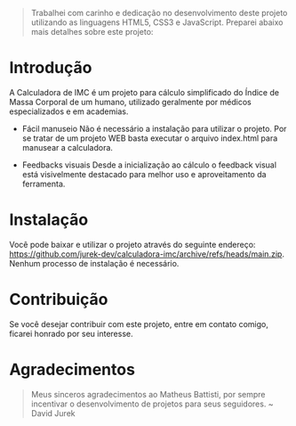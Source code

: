 >Trabalhei com carinho e dedicação no desenvolvimento deste projeto utilizando as linguagens HTML5, CSS3 e JavaScript. Preparei abaixo mais detalhes sobre este projeto:

# Introdução
A Calculadora de IMC é um projeto para cálculo simplificado do Índice de Massa Corporal de um humano, utilizado geralmente por médicos especializados e em academias.

- Fácil manuseio
Não é necessário a instalação para utilizar o projeto. Por se tratar de um projeto WEB basta executar o arquivo index.html para manusear a calculadora.

- Feedbacks visuais
Desde a inicialização ao cálculo o feedback visual está visivelmente destacado para melhor uso e aproveitamento da ferramenta.

# Instalação

Você pode baixar e utilizar o projeto através do seguinte endereço: https://github.com/jurek-dev/calculadora-imc/archive/refs/heads/main.zip. Nenhum processo de instalação é necessário.

# Contribuição
Se você desejar contribuir com este projeto, entre em contato comigo, ficarei honrado por seu interesse.

# Agradecimentos
> Meus sinceros agradecimentos ao Matheus Battisti, por sempre incentivar o desenvolvimento de projetos para seus seguidores. ~ David Jurek